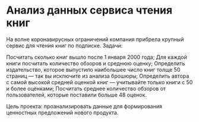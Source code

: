 # Анализ данных сервиса чтения книг

На волне коронавирусных ограничений компания прибрела крупный сервис для чтения книг по подписке.
Задачи:

Посчитать сколько книг вышло после 1 января 2000 года;
Для каждой книги посчитать количество обзоров и среднюю оценку;
Определить издательство, которое выпустило наибольшее число книг толще 50 страниц — так вы исключите из анализа брошюры;
Определить автора с самой высокой средней оценкой книг — учитывайте только книги с 50 и более оценками;
Посчитать среднее количество обзоров от пользователей, которые поставили больше 48 оценок.

Цель проекта: проанализировать данные для формирования ценностных предложений нового продукта.

